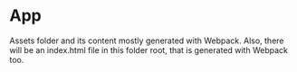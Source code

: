 # App
Assets folder and its content mostly generated with Webpack. Also, there will be an index.html file in this folder root, that is generated with Webpack too.